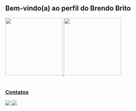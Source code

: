 ## Bem-vindo(a) ao perfil do Brendo Brito

 <div>
   <a href="https://github.com/brendobrito2002">
   <img height="180em" src="https://github-readme-stats.vercel.app/api?username=brendobrito2002&show_icons=true&theme=dark&include_all_commits=true&count_private=true"/>
   <img height="180em" src="https://github-readme-stats.vercel.app/api/top-langs/?username=brendobrito2002&layout=compact&langs_count=6&theme=tokyonight"/>
</div>
    
<br>
 
### Contatos
 
<div> 
  <a href="mailto:brendobrito004@gmail.com"><img src="https://img.shields.io/badge/-Gmail-%23333?style=for-the-badge&logo=gmail&logoColor=white" target="_blank"></a>
  <a href="https://www.linkedin.com/in/brendo-brito-781a262a7/" target="_blank"><img src="https://img.shields.io/badge/-LinkedIn-%230077B5?style=for-the-badge&logo=linkedin&logoColor=white" target="_blank"></a>
</div>
